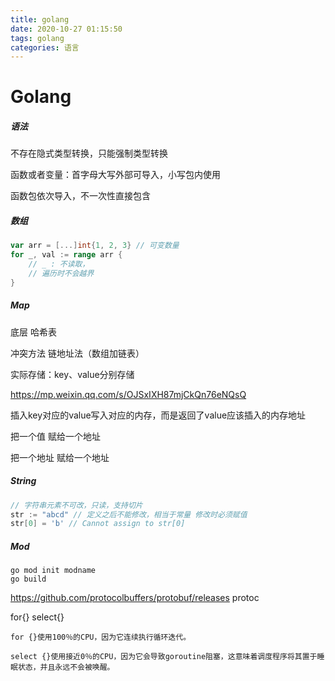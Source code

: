 ```yaml
---
title: golang
date: 2020-10-27 01:15:50
tags: golang
categories: 语言
---
```


# Golang

##### 语法

不存在隐式类型转换，只能强制类型转换

函数或者变量：首字母大写外部可导入，小写包内使用

函数包依次导入，不一次性直接包含

##### 数组

```go
var arr = [...]int{1, 2, 3} // 可变数量
for _, val := range arr {
    // _ : 不读取， 
    // 遍历时不会越界
}
```



##### Map 

底层 哈希表 

冲突方法 链地址法（数组加链表）

实际存储：key、value分别存储

https://mp.weixin.qq.com/s/OJSxIXH87mjCkQn76eNQsQ

插入key对应的value写入对应的内存，而是返回了value应该插入的内存地址

把一个值 赋给一个地址

把一个地址 赋给一个地址

##### String

```go
// 字符串元素不可改，只读，支持切片
str := "abcd" // 定义之后不能修改，相当于常量 修改时必须赋值
str[0] = 'b' // Cannot assign to str[0]
```

##### Mod

```shell
go mod init modname
go build
```

https://github.com/protocolbuffers/protobuf/releases
protoc



for{} select{}

```
for {}使用100％的CPU，因为它连续执行循环迭代。

select {}使用接近0％的CPU，因为它会导致goroutine阻塞，这意味着调度程序将其置于睡眠状态，并且永远不会被唤醒。
```

